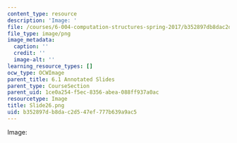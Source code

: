 ```yaml
---
content_type: resource
description: 'Image: '
file: /courses/6-004-computation-structures-spring-2017/b352897db8dac2d547ef777b639a9ac5_Slide26.png
file_type: image/png
image_metadata:
  caption: ''
  credit: ''
  image-alt: ''
learning_resource_types: []
ocw_type: OCWImage
parent_title: 6.1 Annotated Slides
parent_type: CourseSection
parent_uid: 1ce0a254-f5ec-8356-abea-088ff937a0ac
resourcetype: Image
title: Slide26.png
uid: b352897d-b8da-c2d5-47ef-777b639a9ac5
---
```

Image: 

